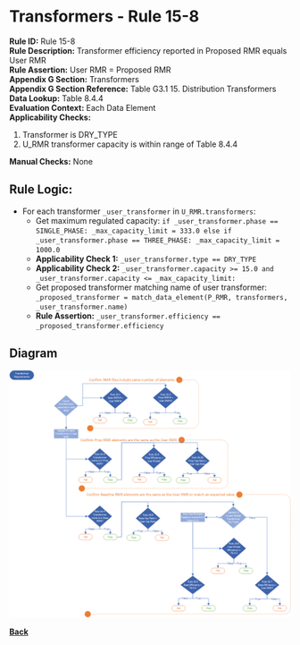 # Transformers - Rule 15-8
**Rule ID:** Rule 15-8  
**Rule Description:** Transformer efficiency reported in Proposed RMR equals User RMR  
**Rule Assertion:** User RMR = Proposed RMR  
**Appendix G Section:** Transformers  
**Appendix G Section Reference:**  Table G3.1 15. Distribution Transformers  
**Data Lookup:** Table 8.4.4  
**Evaluation Context:**  Each Data Element   
**Applicability Checks:**
1. Transformer is DRY_TYPE
2. U_RMR transformer capacity is within range of Table 8.4.4  

**Manual Checks:** None  

## Rule Logic:
- For each transformer `_user_transformer` in `U_RMR.transformers`:
    - Get maximum regulated capacity: `if _user_transformer.phase == SINGLE_PHASE: _max_capacity_limit = 333.0 else if _user_transformer.phase == THREE_PHASE: _max_capacity_limit = 1000.0`  
    - **Applicability Check 1:** `_user_transformer.type == DRY_TYPE`  
    - **Applicability Check 2:** `_user_transformer.capacity >= 15.0 and _user_transformer.capacity <= _max_capacity_limit:`
    - Get proposed transformer matching name of user transformer: `_proposed_transformer = match_data_element(P_RMR, transformers, _user_transformer.name)`
    - **Rule Assertion:** `_user_transformer.efficiency == _proposed_transformer.efficiency`

## Diagram
<img src="../diagrams/Section15.png">

**[Back](../_toc.md)**
